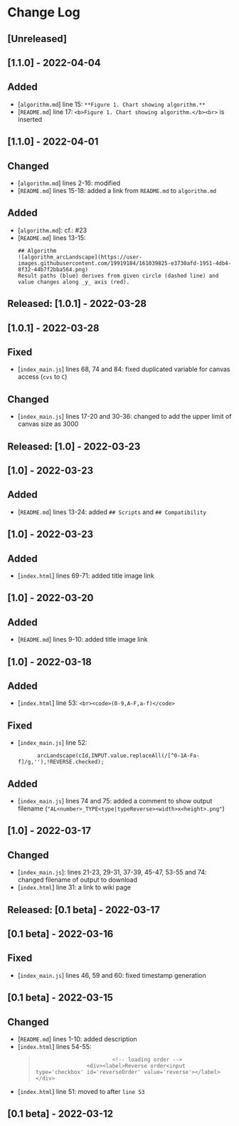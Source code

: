 # Change Log 
## [Unreleased]

## [1.1.0] - 2022-04-04
## Added
- [`algorithm.md`] line 15: `**Figure 1. Chart showing algorithm.**  `
- [`README.md`] line 17: `<b>Figure 1. Chart showing algorithm.</b><br>` is inserted

## [1.1.0] - 2022-04-01
## Changed
- [`algorithm.md`] lines 2-16: modified
- [`README.md`] lines 15-18: added a link from `README.md` to `algorithm.md`

## Added
- [`algorithm.md`]: cf.: #23
- [`README.md`] lines 13-15:  
  ```
  ## Algorithm
  ![algorithm_arcLandscape](https://user-images.githubusercontent.com/19919184/161039825-e3730afd-1951-4db4-8f32-44b7f2bba564.png)  
  Result paths (blue) derives from given circle (dashed line) and value changes along _y_ axis (red).
  ```

## Released: [1.0.1] - 2022-03-28
## [1.0.1] - 2022-03-28
## Fixed
- [`index_main.js`] lines 68, 74 and 84: fixed duplicated variable for canvas access (`cvs` to `C`)

## Changed
- [`index_main.js`] lines 17-20 and 30-36: changed to add the upper limit of canvas size as 3000 

## Released: [1.0] - 2022-03-23
## [1.0] - 2022-03-23
## Added
- [`README.md`] lines 13-24: added `## Scripts` and `## Compatibility`

## [1.0] - 2022-03-23
## Added
- [`index.html`] lines 69-71: added title image link

## [1.0] - 2022-03-20
## Added
- [`README.md`] lines 9-10: added title image link

## [1.0] - 2022-03-18
## Added
- [`index.html`] line 53: `<br><code>(0-9,A-F,a-f)</code>`

## Fixed
- [`index_main.js`] line 52:  
  ```
   		arcLandscape(cId,INPUT.value.replaceAll(/[^0-1A-Fa-f]/g,''),!REVERSE.checked);
  ```

## Added
- [`index_main.js`] lines 74 and 75: added a comment to show output filename (`"AL<number>_TYPE<type|typeReverse><width>x<height>.png"`)

## [1.0] - 2022-03-17
## Changed
- [`index_main.js`]: lines 21-23, 29-31, 37-39, 45-47, 53-55 and 74: changed filename of output to download
- [`index.html`] line 31: a link to wiki page

## Released: [0.1 beta] - 2022-03-17
## [0.1 beta] - 2022-03-16
## Fixed
- [`index_main.js`] lines 46, 59 and 60: fixed timestamp generation

## [0.1 beta] - 2022-03-15
## Changed
- [`README.md`] lines 1-10: added description
- [`index.html`] lines 54-55:  
  >```
  > 						<!-- loading order -->
  >					<div><label>Reverse order<input type='checkbox' id='reverseOrder' value='reverse'></label></div>
  >```
- [`index.html`] line 51: moved to after `line 53`

## [0.1 beta] - 2022-03-12

